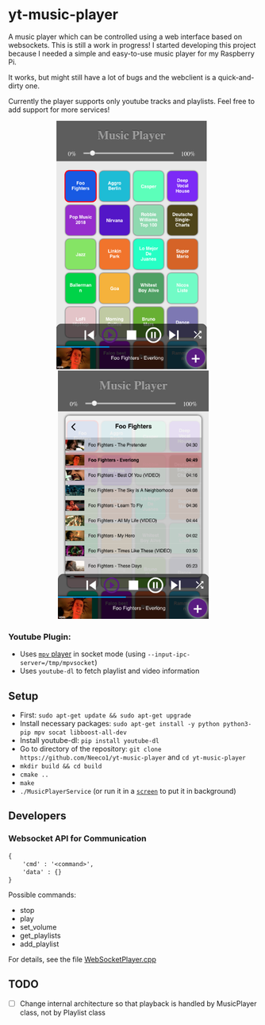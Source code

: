 # yt-music-player

A music player which can be controlled using a web interface based on websockets. This is still a work in progress!
I started developing this project because I needed a simple and easy-to-use music player for my Raspberry Pi.

It works, but might still have a lot of bugs and the webclient is a quick-and-dirty one.

Currently the player supports only youtube tracks and playlists. Feel free to add support for more services!
<p align="center">
<img src="./doc/img/img1.png" alt="Screenshot 1" height="500" />&nbsp;&nbsp;<img src="./doc/img/img2.png" alt="Screenshot 2" height="500"/>
</p>

### Youtube Plugin:
- Uses [`mpv` player](https://mpv.io) in socket mode (using `--input-ipc-server=/tmp/mpvsocket`)
- Uses `youtube-dl` to fetch playlist and video information

## Setup
- First: ``sudo apt-get update && sudo apt-get upgrade``
- Install necessary packages: ``sudo apt-get install -y python python3-pip mpv socat libboost-all-dev``
- Install youtube-dl: ``pip install youtube-dl``
- Go to directory of the repository: ``git clone https://github.com/Neeco1/yt-music-player`` and ``cd yt-music-player``
- ``mkdir build && cd build``
- ``cmake ..``
- ``make``
- ``./MusicPlayerService`` (or run it in a [`screen`](https://wiki.ubuntuusers.de/Screen/) to put it in background)

## Developers

### Websocket API for Communication

```
{
    'cmd' : '<command>',
    'data' : {}
}
```

Possible commands:
* stop
* play
* set_volume
* get_playlists
* add_playlist

For details, see the file [WebSocketPlayer.cpp](https://github.com/Neeco1/yt-music-player/blob/master/src/WebSocketPlayer.cpp)

## TODO
- [ ] Change internal architecture so that playback is handled by MusicPlayer class, not by Playlist class
